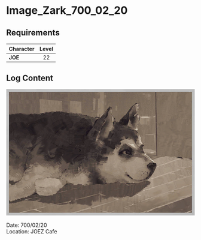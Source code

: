 # Image_Zark_700_02_20
## Requirements
|Character|Level|
|---------|:---:|
|**JOE**  | 22  |

## Log Content
![jos2701.png](./attachments/jos2701.png)

Date: 700/02/20<br>
Location: JOEZ Cafe
